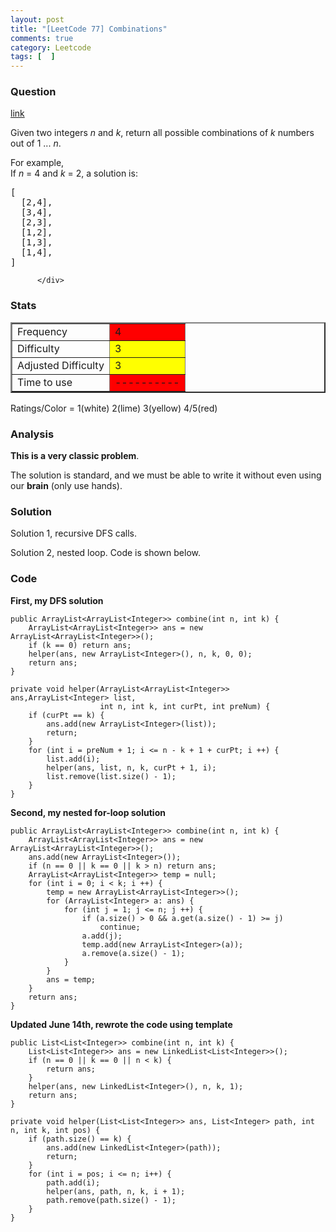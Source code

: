 ```yaml
---
layout: post
title: "[LeetCode 77] Combinations"
comments: true
category: Leetcode
tags: [  ]
---
```



### Question 
[link](https://oj.leetcode.com/problems/combinations/)

<div class="question-content">
            <p></p><p>
Given two integers <i>n</i> and <i>k</i>, return all possible combinations of <i>k</i> numbers out of 1 ... <i>n</i>.
</p>
<p>
For example,<br>
If <i>n</i> = 4 and <i>k</i> = 2, a solution is:
</p>

<pre>[
  [2,4],
  [3,4],
  [2,3],
  [1,2],
  [1,3],
  [1,4],
]
</pre><p></p>
          </div>

### Stats
<table border="2">
	<tr>
		<td>Frequency</td>
		<td bgcolor="red">4</td>
	</tr>
	<tr>
		<td>Difficulty</td>
		<td bgcolor="yellow">3</td>
	</tr>
	<tr>
		<td>Adjusted Difficulty</td>
		<td bgcolor="yellow">3</td>
	</tr>
	<tr>
		<td>Time to use</td>
		<td bgcolor="red">----------</td>
	</tr>
</table>

Ratings/Color = 1(white) 2(lime) 3(yellow) 4/5(red)

### Analysis

__This is a very classic problem__. 

The solution is standard, and we must be able to write it without even using our __brain__ (only use hands). 

### Solution

Solution 1, recursive DFS calls. 

Solution 2, nested loop. Code is shown below. 

### Code

__First, my DFS solution__


    public ArrayList<ArrayList<Integer>> combine(int n, int k) {
        ArrayList<ArrayList<Integer>> ans = new ArrayList<ArrayList<Integer>>();
        if (k == 0) return ans;
        helper(ans, new ArrayList<Integer>(), n, k, 0, 0);
        return ans;
    }

    private void helper(ArrayList<ArrayList<Integer>> ans,ArrayList<Integer> list,
                        int n, int k, int curPt, int preNum) {
        if (curPt == k) {
            ans.add(new ArrayList<Integer>(list));
            return;
        }
        for (int i = preNum + 1; i <= n - k + 1 + curPt; i ++) {
            list.add(i);
            helper(ans, list, n, k, curPt + 1, i);
            list.remove(list.size() - 1);
        }
    }


__Second, my nested for-loop solution__


    public ArrayList<ArrayList<Integer>> combine(int n, int k) {
        ArrayList<ArrayList<Integer>> ans = new ArrayList<ArrayList<Integer>>();
        ans.add(new ArrayList<Integer>());
        if (n == 0 || k == 0 || k > n) return ans;
        ArrayList<ArrayList<Integer>> temp = null;
        for (int i = 0; i < k; i ++) {
            temp = new ArrayList<ArrayList<Integer>>();
            for (ArrayList<Integer> a: ans) {
                for (int j = 1; j <= n; j ++) {
                    if (a.size() > 0 && a.get(a.size() - 1) >= j) 
                        continue;
                    a.add(j);
                    temp.add(new ArrayList<Integer>(a));
                    a.remove(a.size() - 1);
                }
            }
            ans = temp;
        }
        return ans;
    }

__Updated June 14th, rewrote the code using template__

    public List<List<Integer>> combine(int n, int k) {
        List<List<Integer>> ans = new LinkedList<List<Integer>>();
        if (n == 0 || k == 0 || n < k) {
            return ans;
        }
        helper(ans, new LinkedList<Integer>(), n, k, 1);
        return ans;
    }
    
    private void helper(List<List<Integer>> ans, List<Integer> path, int n, int k, int pos) {
        if (path.size() == k) {
            ans.add(new LinkedList<Integer>(path));
            return;
        }
        for (int i = pos; i <= n; i++) {
            path.add(i);
            helper(ans, path, n, k, i + 1);
            path.remove(path.size() - 1);
        }
    }
